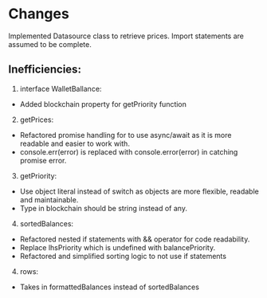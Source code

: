 # Changes

Implemented Datasource class to retrieve prices. Import statements are assumed to be complete.

## Inefficiencies:

1. interface WalletBallance:

- Added blockchain property for getPriority function

2. getPrices:

- Refactored promise handling for to use async/await as it is more readable and easier to work with.
- console.err(error) is replaced with console.error(error) in catching promise error.

3. getPriority:

- Use object literal instead of switch as objects are more flexible, readable and maintainable.
- Type in blockchain should be string instead of any.

4. sortedBalances:

- Refactored nested if statements with && operator for code readability.
- Replace lhsPriority which is undefined with balancePriority.
- Refactored and simplified sorting logic to not use if statements

4. rows:

- Takes in formattedBalances instead of sortedBalances
